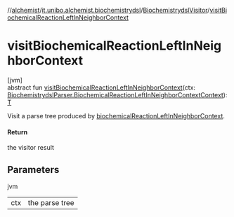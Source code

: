 //[alchemist](../../../index.md)/[it.unibo.alchemist.biochemistrydsl](../index.md)/[BiochemistrydslVisitor](index.md)/[visitBiochemicalReactionLeftInNeighborContext](visit-biochemical-reaction-left-in-neighbor-context.md)

# visitBiochemicalReactionLeftInNeighborContext

[jvm]\
abstract fun [visitBiochemicalReactionLeftInNeighborContext](visit-biochemical-reaction-left-in-neighbor-context.md)(ctx: [BiochemistrydslParser.BiochemicalReactionLeftInNeighborContextContext](../-biochemistrydsl-parser/-biochemical-reaction-left-in-neighbor-context-context/index.md)): [T](../../it.unibo.alchemist.model.implementations.conditions/-generic-molecule-present/index.md)

Visit a parse tree produced by [biochemicalReactionLeftInNeighborContext](../-biochemistrydsl-parser/biochemical-reaction-left-in-neighbor-context.md).

#### Return

the visitor result

## Parameters

jvm

| | |
|---|---|
| ctx | the parse tree |

